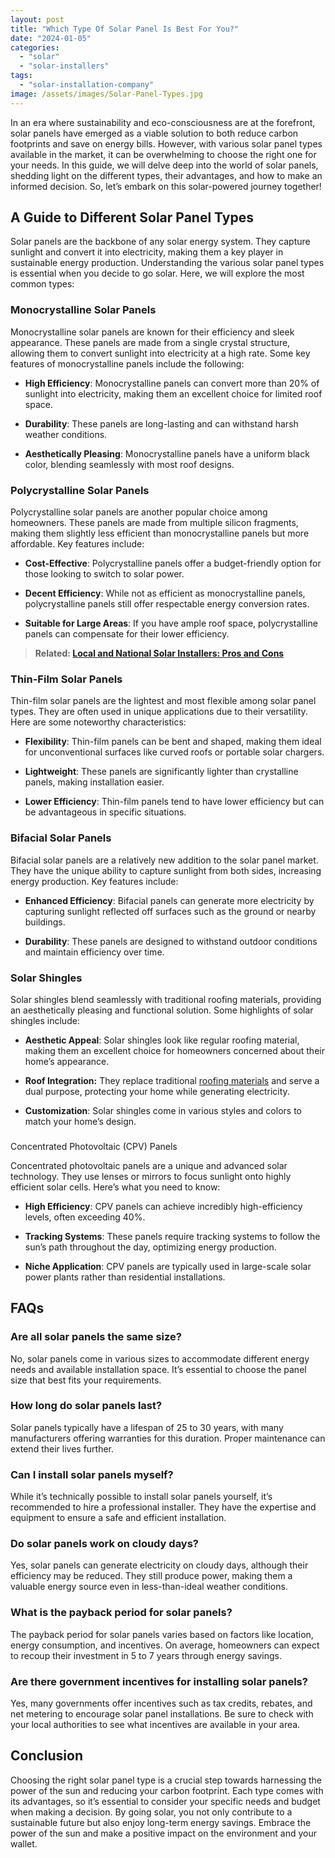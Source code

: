 ```yaml
---
layout: post
title: "Which Type Of Solar Panel Is Best For You?"
date: "2024-01-05"
categories: 
  - "solar"
  - "solar-installers"
tags: 
  - "solar-installation-company"
image: /assets/images/Solar-Panel-Types.jpg
---
```


In an era where sustainability and eco-consciousness are at the forefront, solar panels have emerged as a viable solution to both reduce carbon footprints and save on energy bills. However, with various solar panel types available in the market, it can be overwhelming to choose the right one for your needs. In this guide, we will delve deep into the world of solar panels, shedding light on the different types, their advantages, and how to make an informed decision. So, let’s embark on this solar-powered journey together!

## A Guide to Different Solar Panel Types

Solar panels are the backbone of any solar energy system. They capture sunlight and convert it into electricity, making them a key player in sustainable energy production. Understanding the various solar panel types is essential when you decide to go solar. Here, we will explore the most common types:

### Monocrystalline Solar Panels

Monocrystalline solar panels are known for their efficiency and sleek appearance. These panels are made from a single crystal structure, allowing them to convert sunlight into electricity at a high rate. Some key features of monocrystalline panels include the following:

- **High Efficiency**: Monocrystalline panels can convert more than 20% of sunlight into electricity, making them an excellent choice for limited roof space.

- **Durability**: These panels are long-lasting and can withstand harsh weather conditions.

- **Aesthetically Pleasing**: Monocrystalline panels have a uniform black color, blending seamlessly with most roof designs.

### Polycrystalline Solar Panels

Polycrystalline solar panels are another popular choice among homeowners. These panels are made from multiple silicon fragments, making them slightly less efficient than monocrystalline panels but more affordable. Key features include:

- **Cost-Effective**: Polycrystalline panels offer a budget-friendly option for those looking to switch to solar power.

- **Decent Efficiency**: While not as efficient as monocrystalline panels, polycrystalline panels still offer respectable energy conversion rates.

- **Suitable for Large Areas**: If you have ample roof space, polycrystalline panels can compensate for their lower efficiency.

> **Related: [Local and National Solar Installers: Pros and Cons](/local-and-national-solar-installers-pros-and-cons/)**

### Thin-Film Solar Panels

Thin-film solar panels are the lightest and most flexible among solar panel types. They are often used in unique applications due to their versatility. Here are some noteworthy characteristics:

- **Flexibility**: Thin-film panels can be bent and shaped, making them ideal for unconventional surfaces like curved roofs or portable solar chargers.

- **Lightweight**: These panels are significantly lighter than crystalline panels, making installation easier.

- **Lower Efficiency**: Thin-film panels tend to have lower efficiency but can be advantageous in specific situations.

### Bifacial Solar Panels

Bifacial solar panels are a relatively new addition to the solar panel market. They have the unique ability to capture sunlight from both sides, increasing energy production. Key features include:

- **Enhanced Efficiency**: Bifacial panels can generate more electricity by capturing sunlight reflected off surfaces such as the ground or nearby buildings.

- **Durability**: These panels are designed to withstand outdoor conditions and maintain efficiency over time.

### Solar Shingles

Solar shingles blend seamlessly with traditional roofing materials, providing an aesthetically pleasing and functional solution. Some highlights of solar shingles include:

- **Aesthetic Appeal**: Solar shingles look like regular roofing material, making them an excellent choice for homeowners concerned about their home’s appearance.

- **Roof Integration:** They replace traditional [roofing materials](/roofing-services/) and serve a dual purpose, protecting your home while generating electricity.

- **Customization**: Solar shingles come in various styles and colors to match your home’s design.

### 

Concentrated Photovoltaic (CPV) Panels

Concentrated photovoltaic panels are a unique and advanced solar technology. They use lenses or mirrors to focus sunlight onto highly efficient solar cells. Here’s what you need to know:

- **High Efficiency**: CPV panels can achieve incredibly high-efficiency levels, often exceeding 40%.

- **Tracking Systems**: These panels require tracking systems to follow the sun’s path throughout the day, optimizing energy production.

- **Niche Application**: CPV panels are typically used in large-scale solar power plants rather than residential installations.

## FAQs

### Are all solar panels the same size?

No, solar panels come in various sizes to accommodate different energy needs and available installation space. It’s essential to choose the panel size that best fits your requirements.

### How long do solar panels last?

Solar panels typically have a lifespan of 25 to 30 years, with many manufacturers offering warranties for this duration. Proper maintenance can extend their lives further.

### Can I install solar panels myself?

While it’s technically possible to install solar panels yourself, it’s recommended to hire a professional installer. They have the expertise and equipment to ensure a safe and efficient installation.

### Do solar panels work on cloudy days?

Yes, solar panels can generate electricity on cloudy days, although their efficiency may be reduced. They still produce power, making them a valuable energy source even in less-than-ideal weather conditions.

### What is the payback period for solar panels?

The payback period for solar panels varies based on factors like location, energy consumption, and incentives. On average, homeowners can expect to recoup their investment in 5 to 7 years through energy savings.

### Are there government incentives for installing solar panels?

Yes, many governments offer incentives such as tax credits, rebates, and net metering to encourage solar panel installations. Be sure to check with your local authorities to see what incentives are available in your area.

## Conclusion

Choosing the right solar panel type is a crucial step towards harnessing the power of the sun and reducing your carbon footprint. Each type comes with its advantages, so it’s essential to consider your specific needs and budget when making a decision. By going solar, you not only contribute to a sustainable future but also enjoy long-term energy savings. Embrace the power of the sun and make a positive impact on the environment and your wallet.

